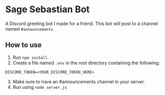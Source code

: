 # Sage Sebastian Bot

A Discord greeting bot I made for a friend. This bot will post to a channel named `#announcements`.

## How to use

1. Run `npm install`.
2. Create a file named `.env` in the root directory containing the following:
```
DISCORD_TOKEN=<YOUR_DISCORD_TOKEN_HERE>
```
3. Make sure to have an #announcements channel in your server.
4. Run using `node server.js`
